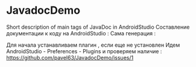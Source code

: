 # JavadocDemo
Short description of main tags of JavaDoc in AndroidStudio
Составление документации к коду на AndroidStudio :
Сама генерация :

Для начала устанавливаем плагин , если еще не установлен
Идем AndroidStudio - Preferences - Plugins и проверяем наличие :
https://github.com/pavel63/JavadocDemo/issues/1
